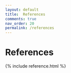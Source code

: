 ```yaml
---
layout: default
title:  References
comments: true
nav_order: 20
permalink: /references
---
```


# References

<!-- To add a reference, please mention the url in the folder *_data* -->

{% include reference.html %}